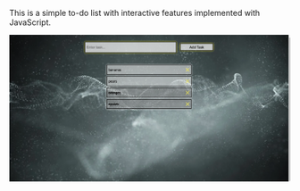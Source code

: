 This is a simple to-do list with interactive features implemented with JavaScript.

<img src="todo-list-demo.png" alt="screenshot"/>